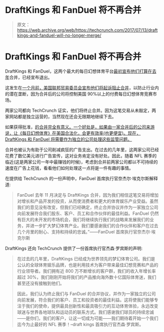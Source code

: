 # DraftKings 和 FanDuel 将不再合并

> 原文：<https://web.archive.org/web/https://techcrunch.com/2017/07/13/draftkings-and-fanduel-will-no-longer-merge/>

# DraftKings 和 FanDuel 将不再合并

DraftKings 和 FanDuel，这两个最大的每日幻想体育平台[最初宣布他们打算在去年](https://web.archive.org/web/20230228032159/https://techcrunch.com/2016/11/18/confirmed-draftkings-and-fanduel-are-merging-into-one-company/)合并，已经宣布退出。

这发生在[一个月前，美国联邦贸易委员会宣布他们将起诉阻止合并](https://web.archive.org/web/20230228032159/https://techcrunch.com/2017/06/19/the-ftc-is-attempting-to-block-the-draftkings-fanduel-merger/)，以防止行业内的潜在垄断，因为合并后的公司将控制美国 90%以上的付费每日幻想体育竞赛市场。

两家公司都向 TechCrunch 证实，他们将终止合并。因为这笔交易从未敲定，两家网站都是独立运营的，当然现在还会无限期地继续下去。

如果获得批准，[的合并完全有意义。一个好处是，如果由一家合并后的公司来游说，让《每日幻想体育》在美国合法化，会更有效率(也更便宜)。现在，DraftKings 和 FanDuel 将需要作为独立的公司处理这些监管问题。](https://web.archive.org/web/20230228032159/https://techcrunch.com/2016/06/14/why-a-potential-draftkings-and-fanduel-merger-would-make-sense/)

合并也被认为有助于公司削减疯狂的广告支出。在过去的几年里，这两家公司已经花费了数亿美元进行广告宣传，这对业务肯定没有好处。因此，随着 NFL 赛季的临近(这是两家公司一年中最赚钱的时候)，考虑到合并前两家公司都以不可持续的速度在广告上花钱，看看他们如何处理这一点将是一件有趣的事情。

在提供给 TechCrunch 的一份声明中，FanDuel 首席执行官奈杰尔·埃克尔斯解释道:

> FanDuel 去年 11 月决定与 DraftKings 合并，因为我们相信这笔交易将增加对增长和产品开发的投资，从而使消费者和更大的体育娱乐产业受益。虽然我们的意见没有改变，但我们已经确定，终止合并协议并作为一家独立公司向前发展符合我们股东、客户、员工和合作伙伴的最佳利益。FanDuel 仍然有巨大的未开发的市场机会，我们将继续执行我们的战略来发展我们的业务，并进一步扩大梦幻体育产业。我们要感谢我们的合作伙伴和客户在过去几个月里的耐心、支持和持续的忠诚。”——FanDuel 首席执行官奈杰尔·埃克尔斯

DraftKings 还向 TechCrunch 提供了一份首席执行官杰森·罗宾斯的声明:

> 在过去的几年里，DraftKings 已经成为世界领先的梦幻体育公司。我们是公认的全球体育娱乐品牌，也是利用技术为客户带来最佳幻想竞赛和产品的行业领导者。我们拥有近 800 万不断增长的客户群，我们的收入年增长率超过 30%，我们刚刚开始将我们的产品推向海外数十亿国际体育迷，我们甚至还没有接触到他们。
> 
> 因此，我们认为终止我们与 FanDuel 的合并协议，并作为一家独立的公司向前发展，符合我们的客户、员工和投资者的最佳利益。这将使我们能够专注于我们的使命，提供最具创新性和最具吸引力的互动体育体验，永远改变球迷与世界各地球队和运动员的联系方式。我们感谢我们球员的持续忠诚——是你们，我们的客户，让这一切成为可能——我们期待着开始一个我们迄今为止最好的 NFL 赛季！–draft kings 首席执行官杰森·罗宾斯。